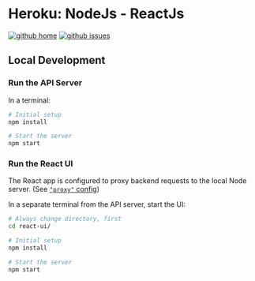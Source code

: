 # Heroku: NodeJs - ReactJs

[![github home](https://img.shields.io/badge/gaetanozappi-heroku--nodejs--react-blue.svg?style=flat-square)](https://github.com/gaetanozappi/heroku-nodejs-react)
[![github issues](https://img.shields.io/github/issues/gaetanozappi/heroku-nodejs-react.svg?style=flat-square)](https://github.com/gaetanozappi/heroku-nodejs-react/issues)

## Local Development

### Run the API Server

In a terminal:

```bash
# Initial setup
npm install

# Start the server
npm start
```


### Run the React UI

The React app is configured to proxy backend requests to the local Node server. (See [`"proxy"` config](react-ui/package.json))

In a separate terminal from the API server, start the UI:

```bash
# Always change directory, first
cd react-ui/

# Initial setup
npm install

# Start the server
npm start
```
